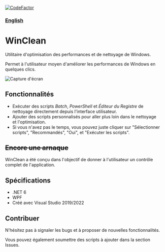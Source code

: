 [![CodeFactor](https://www.codefactor.io/repository/github/5cover/winclean/badge)](https://www.codefactor.io/repository/github/5cover/winclean)

### [English](README.md)

# WinClean
Utilitaire d'optimisation des performances et de nettoyage de Windows.

Permet à l'utilisateur moyen d'améliorer les performances de Windows en quelques clics.

![Capture d'écran](https://raw.githubusercontent.com/wiki/5cover/WinClean/locale/fr-FR/img/MainWindow.png)

## Fonctionnalités
- Exécuter des scripts *Batch*, *PowerShell* et *Éditeur du Registre* de nettoyage directement depuis l'interface utilisateur.
- Ajouter des scripts personnalisés pour aller plus loin dans le nettoyage et l'optimisation.
- Si vous n'avez pas le temps, vous pouvez juste cliquer sur "Sélectionner scripts", "Recommandés", "Oui", et "Exécuter les scripts".

## ~~Encore une arnaque~~
WinClean a été conçu dans l'objectif de donner à l'utilisateur un contrôle complet de l'application.

## Spécifications
- .NET 6
- WPF
- Créé avec Visual Studio 2019/2022

## Contribuer
N'hésitez pas à signaler les bugs et à proposer de nouvelles fonctionnalités.

Vous pouvez également soumettre des scripts à ajouter dans la section Issues.